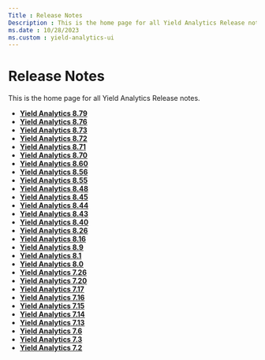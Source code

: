 ```yaml
---
Title : Release Notes
Description : This is the home page for all Yield Analytics Release notes.
ms.date : 10/28/2023
ms.custom : yield-analytics-ui
---
```



# Release Notes



This is the home page for all Yield Analytics Release notes.



- **[Yield Analytics 8.79](yield-analytics-8-79.md)**  
- **[Yield Analytics 8.76](yield-analytics-8-76.md)**  
- **[Yield Analytics 8.73](yield-analytics-8-73.md)**  
- **[Yield Analytics 8.72](yield-analytics-8-72.md)**  
- **[Yield Analytics 8.71](yield-analytics-8-71.md)**  
- **[Yield Analytics 8.70](yield-analytics-8-70.md)**  
- **[Yield Analytics 8.60](yield-analytics-8-60.md)**  
- **[Yield Analytics 8.56](yield-analytics-8-56.md)**  
- **[Yield Analytics 8.55](yield-analytics-8-55.md)**  
- **[Yield Analytics 8.48](yield-analytics-8-48.md)**  
- **[Yield Analytics 8.45](yield-analytics-8-45.md)**  
- **[Yield Analytics 8.44](yield-analytics-8-44.md)**  
- **[Yield Analytics 8.43](yield-analytics-8-43.md)**  
- **[Yield Analytics 8.40](yield-analytics-8-40.md)**  
- **[Yield Analytics 8.26](yield-analytics-8-26.md)**  
- **[Yield Analytics 8.16](yield-analytics-8-16.md)**  
- **[Yield Analytics 8.9](yield-analytics-8-9.md)**  
- **[Yield Analytics 8.1](yield-analytics-8-1.md)**  
- **[Yield Analytics 8.0](yield-analytics-8-0.md)**  
- **[Yield Analytics 7.26](yield-analytics-7-26.md)**  
- **[Yield Analytics 7.20](yield-analytics-7-20.md)**  
- **[Yield Analytics 7.17](yield-analytics-7-17.md)**  
- **[Yield Analytics 7.16](yield-analytics-7-16.md)**  
- **[Yield Analytics 7.15](yield-analytics-7-15.md)**  
- **[Yield Analytics 7.14](yield-analytics-7-14.md)**  
- **[Yield Analytics 7.13](yield-analytics-7-13.md)**  
- **[Yield Analytics 7.6](yield-analytics-7-6.md)**  
- **[Yield Analytics 7.3](yield-analytics-7-3.md)**  
- **[Yield Analytics 7.2](yield-analytics-7-2.md)**  


